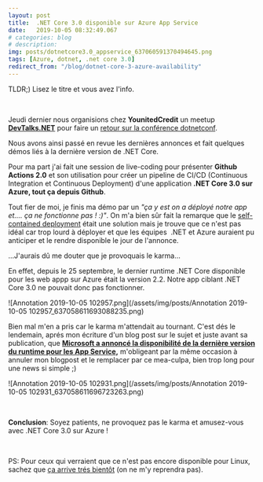 ```yaml
---
layout: post
title:  .NET Core 3.0 disponible sur Azure App Service
date:   2019-10-05 08:32:49.067
# categories: blog
# description: 
img: posts/dotnetcore3.0_appservice_637060591370494645.png
tags: [Azure, dotnet, .net core 3.0]
redirect_from: "/blog/dotnet-core-3-azure-availability"
---
```

TLDR;) Lisez le titre et vous avez l'info.

&nbsp;

Jeudi dernier nous organisions chez **YounitedCredit** un meetup [**DevTalks.NET**](https://www.meetup.com/fr-FR/DevTalks-Net) pour faire un [retour sur la conférence dotnetconf](https://www.meetup.com/fr-FR/DevTalks-Net/events/264376474/).

Nous avons ainsi passé en revue les dernières annonces et fait quelques démos liés à la dernière version de .NET Core.

Pour ma part j'ai fait une session de live-coding pour présenter **Github Actions 2.0** et son utilisation pour créer un pipeline de CI/CD (Continuous Integration et Continuous Deployment) d'une application **.NET Core 3.0 sur Azure, tout ça depuis Github**.

Tout fier de moi, je finis ma démo par un _"ça y est on a déployé notre app et.... ça ne fonctionne pas ! :)"_.&nbsp;On m'a bien sûr fait la remarque que le [self-contained deployment](https://docs.microsoft.com/en-us/dotnet/core/deploying/#self-contained-deployments-scd) était une solution mais je trouve que ce n'est pas idéal car trop lourd à déployer et que les équipes&nbsp; .NET et Azure auraient pu anticiper et le rendre disponible le jour de l'annonce.

...J'aurais dû me douter que je provoquais le karma...

En effet, depuis le 25 septembre, le dernier runtime .NET Core disponible pour les web appp sur Azure était la version 2.2. Notre app ciblant .NET Core 3.0 ne pouvait donc pas fonctionner.

![Annotation 2019-10-05 102957.png](/assets/img/posts/Annotation 2019-10-05 102957_637058611693088235.png)

Bien mal m'en a pris car le karma m'attendait au tournant. C'est dés le lendemain, aprés mon écriture d'un blog post sur le sujet et juste avant sa publication, que **[Microsoft a annoncé la disponibilité de la dernière version du runtime pour les App Service](https://github.com/Azure/app-service-announcements/issues/204),** m'obligeant par la m&ecirc;me occasion à annuler mon blogpost et le remplacer par ce mea-culpa, bien trop long pour une news si simple ;)

![Annotation 2019-10-05 102931.png](/assets/img/posts/Annotation 2019-10-05 102931_637058611696723263.png)

&nbsp;

**Conclusion**: Soyez patients, ne provoquez pas le karma et amusez-vous avec .NET Core 3.0 sur Azure !

&nbsp;

PS: Pour ceux qui verraient que ce n'est pas encore disponible pour Linux, sachez que [ça arrive trés bientôt](https://github.com/Azure/app-service-announcements-discussions/issues/118#issuecomment-538553674) (on ne m'y reprendra pas).
